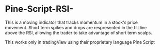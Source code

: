 # Pine-Script-RSI-
This is a moving indicator that tracks momentum in a stock's price movement. Short term spikes and drops are respresented in the fill line above the RSI,
allowing the trader to take advantage of short term scalps.

This works only in tradingView using their proprietary language Pine Script
